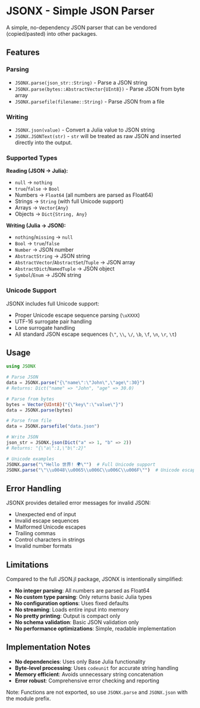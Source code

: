 # JSONX - Simple JSON Parser

A simple, no-dependency JSON parser that can be vendored (copied/pasted) into other packages.

## Features

### Parsing
- `JSONX.parse(json_str::String)` - Parse a JSON string
- `JSONX.parse(bytes::AbstractVector{UInt8})` - Parse JSON from byte array
- `JSONX.parsefile(filename::String)` - Parse JSON from a file

### Writing
- `JSONX.json(value)` - Convert a Julia value to JSON string
- `JSONX.JSONText(str)` - `str` will be treated as raw JSON and inserted
  directly into the output.

### Supported Types

**Reading (JSON → Julia):**
- `null` → `nothing`
- `true`/`false` → `Bool`
- Numbers → `Float64` (all numbers are parsed as Float64)
- Strings → `String` (with full Unicode support)
- Arrays → `Vector{Any}`
- Objects → `Dict{String, Any}`

**Writing (Julia → JSON):**
- `nothing`/`missing` → `null`
- `Bool` → `true`/`false`
- `Number` → JSON number
- `AbstractString` → JSON string
- `AbstractVector`/`AbstractSet`/`Tuple` → JSON array
- `AbstractDict`/`NamedTuple` → JSON object
- `Symbol`/`Enum` → JSON string

### Unicode Support

JSONX includes full Unicode support:
- Proper Unicode escape sequence parsing (`\uXXXX`)
- UTF-16 surrogate pair handling
- Lone surrogate handling
- All standard JSON escape sequences (`\"`, `\\`, `\/`, `\b`, `\f`, `\n`, `\r`, `\t`)

## Usage

```julia
using JSONX

# Parse JSON
data = JSONX.parse("{\"name\":\"John\",\"age\":30}")
# Returns: Dict("name" => "John", "age" => 30.0)

# Parse from bytes
bytes = Vector{UInt8}("{\"key\":\"value\"}")
data = JSONX.parse(bytes)

# Parse from file
data = JSONX.parsefile("data.json")

# Write JSON
json_str = JSONX.json(Dict("a" => 1, "b" => 2))
# Returns: "{\"a\":1,\"b\":2}"

# Unicode examples
JSONX.parse("\"Hello 世界! 🌍\"")  # Full Unicode support
JSONX.parse("\"\\u0048\\u0065\\u006C\\u006C\\u006F\"")  # Unicode escapes
```

## Error Handling

JSONX provides detailed error messages for invalid JSON:
- Unexpected end of input
- Invalid escape sequences
- Malformed Unicode escapes
- Trailing commas
- Control characters in strings
- Invalid number formats

## Limitations

Compared to the full JSON.jl package, JSONX is intentionally simplified:

- **No integer parsing**: All numbers are parsed as Float64
- **No custom type parsing**: Only returns basic Julia types
- **No configuration options**: Uses fixed defaults
- **No streaming**: Loads entire input into memory
- **No pretty printing**: Output is compact only
- **No schema validation**: Basic JSON validation only
- **No performance optimizations**: Simple, readable implementation

## Implementation Notes

- **No dependencies**: Uses only Base Julia functionality
- **Byte-level processing**: Uses `codeunit` for accurate string handling
- **Memory efficient**: Avoids unnecessary string concatenation
- **Error robust**: Comprehensive error checking and reporting

Note: Functions are not exported, so use `JSONX.parse` and `JSONX.json` with the module prefix.
